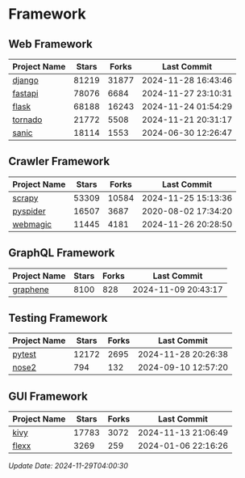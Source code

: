# Framework

## Web Framework
| Project Name | Stars | Forks | Last Commit |
| ------------ | ----- | ----- | ----------- |
| [django](https://github.com/django/django) | 81219 | 31877 | 2024-11-28 16:43:46 |
| [fastapi](https://github.com/fastapi/fastapi) | 78076 | 6684 | 2024-11-27 23:10:31 |
| [flask](https://github.com/pallets/flask) | 68188 | 16243 | 2024-11-24 01:54:29 |
| [tornado](https://github.com/tornadoweb/tornado) | 21772 | 5508 | 2024-11-21 20:31:17 |
| [sanic](https://github.com/sanic-org/sanic) | 18114 | 1553 | 2024-06-30 12:26:47 |

## Crawler Framework
| Project Name | Stars | Forks | Last Commit |
| ------------ | ----- | ----- | ----------- |
| [scrapy](https://github.com/scrapy/scrapy) | 53309 | 10584 | 2024-11-25 15:13:36 |
| [pyspider](https://github.com/binux/pyspider) | 16507 | 3687 | 2020-08-02 17:34:20 |
| [webmagic](https://github.com/code4craft/webmagic) | 11445 | 4181 | 2024-11-26 20:28:50 |

## GraphQL Framework
| Project Name | Stars | Forks | Last Commit |
| ------------ | ----- | ----- | ----------- |
| [graphene](https://github.com/graphql-python/graphene) | 8100 | 828 | 2024-11-09 20:43:17 |

## Testing Framework
| Project Name | Stars | Forks | Last Commit |
| ------------ | ----- | ----- | ----------- |
| [pytest](https://github.com/pytest-dev/pytest) | 12172 | 2695 | 2024-11-28 20:26:38 |
| [nose2](https://github.com/nose-devs/nose2) | 794 | 132 | 2024-09-10 12:57:20 |

## GUI Framework
| Project Name | Stars | Forks | Last Commit |
| ------------ | ----- | ----- | ----------- |
| [kivy](https://github.com/kivy/kivy) | 17783 | 3072 | 2024-11-13 21:06:49 |
| [flexx](https://github.com/flexxui/flexx) | 3269 | 259 | 2024-01-06 22:16:26 |

*Update Date: 2024-11-29T04:00:30*